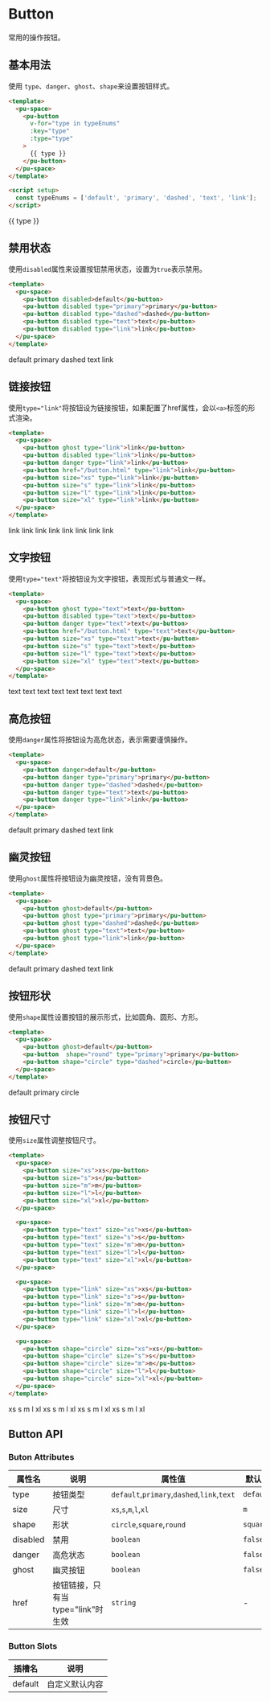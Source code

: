 # Button

常用的操作按钮。

## 基本用法

使用 `type`、`danger`、`ghost`、`shape`来设置按钮样式。

```html
<template>
  <pu-space>
    <pu-button 
      v-for="type in typeEnums" 
      :key="type" 
      :type="type"
    > 
      {{ type }} 
    </pu-button>
  </pu-space>
</template>

<script setup>
  const typeEnums = ['default', 'primary', 'dashed', 'text', 'link'];
</script>
```

<script setup>
  const typeEnums = ['default', 'primary', 'dashed', 'text', 'link'];
</script>

<preview-box>
  <pu-space>
    <pu-button 
      v-for="type in typeEnums" 
      :key="type" 
      :type="type"
    >
      {{ type }}
    </pu-button>
  </pu-space>
</preview-box>

## 禁用状态

使用`disabled`属性来设置按钮禁用状态，设置为`true`表示禁用。

```html
<template>
  <pu-space>
    <pu-button disabled>default</pu-button>
    <pu-button disabled type="primary">primary</pu-button>
    <pu-button disabled type="dashed">dashed</pu-button>
    <pu-button disabled type="text">text</pu-button>
    <pu-button disabled type="link">link</pu-button>
  </pu-space>
</template>
```

<preview-box>
  <pu-space>
    <pu-button disabled>default</pu-button>
    <pu-button disabled type="primary">primary</pu-button>
    <pu-button disabled type="dashed">dashed</pu-button>
    <pu-button disabled type="text">text</pu-button>
    <pu-button disabled type="link">link</pu-button>
  </pu-space>
</preview-box>

## 链接按钮

使用`type="link"`将按钮设为链接按钮，如果配置了href属性，会以`<a>`标签的形式渲染。

```html
<template>
  <pu-space>
    <pu-button ghost type="link">link</pu-button>
    <pu-button disabled type="link">link</pu-button>
    <pu-button danger type="link">link</pu-button>
    <pu-button href="/button.html" type="link">link</pu-button>
    <pu-button size="xs" type="link">link</pu-button>
    <pu-button size="s" type="link">link</pu-button>
    <pu-button size="l" type="link">link</pu-button>
    <pu-button size="xl" type="link">link</pu-button>
  </pu-space>
</template>
```

<preview-box>
  <pu-space>
    <pu-button ghost type="link">link</pu-button>
    <pu-button disabled type="link">link</pu-button>
    <pu-button danger type="link">link</pu-button>
    <pu-button href="/button.html" type="link">link</pu-button>
    <pu-button size="xs" type="link">link</pu-button>
    <pu-button size="s" type="link">link</pu-button>
    <pu-button size="l" type="link">link</pu-button>
    <pu-button size="xl" type="link">link</pu-button>
  </pu-space>
</preview-box>

## 文字按钮

使用`type="text"`将按钮设为文字按钮，表现形式与普通文一样。

```html
<template>
  <pu-space>
    <pu-button ghost type="text">text</pu-button>
    <pu-button disabled type="text">text</pu-button>
    <pu-button danger type="text">text</pu-button>
    <pu-button href="/button.html" type="text">text</pu-button>
    <pu-button size="xs" type="text">text</pu-button>
    <pu-button size="s" type="text">text</pu-button>
    <pu-button size="l" type="text">text</pu-button>
    <pu-button size="xl" type="text">text</pu-button>
  </pu-space>
</template>
```

<preview-box>
  <pu-space>
    <pu-button ghost type="text">text</pu-button>
    <pu-button disabled type="text">text</pu-button>
    <pu-button danger type="text">text</pu-button>
    <pu-button href="/button.html" type="text">text</pu-button>
    <pu-button size="xs" type="text">text</pu-button>
    <pu-button size="s" type="text">text</pu-button>
    <pu-button size="l" type="text">text</pu-button>
    <pu-button size="xl" type="text">text</pu-button>
  </pu-space>
</preview-box>

## 高危按钮

使用`danger`属性将按钮设为高危状态，表示需要谨慎操作。

```html
<template>
  <pu-space>
    <pu-button danger>default</pu-button>
    <pu-button danger type="primary">primary</pu-button>
    <pu-button danger type="dashed">dashed</pu-button>
    <pu-button danger type="text">text</pu-button>
    <pu-button danger type="link">link</pu-button>
  </pu-space>
</template>
```

<preview-box>
  <pu-space>
    <pu-button danger>default</pu-button>
    <pu-button danger type="primary">primary</pu-button>
    <pu-button danger type="dashed">dashed</pu-button>
    <pu-button danger type="text">text</pu-button>
    <pu-button danger type="link">link</pu-button>
  </pu-space>
</preview-box>

## 幽灵按钮

使用`ghost`属性将按钮设为幽灵按钮，没有背景色。

```html
<template>
  <pu-space>
    <pu-button ghost>default</pu-button>
    <pu-button ghost type="primary">primary</pu-button>
    <pu-button ghost type="dashed">dashed</pu-button>
    <pu-button ghost type="text">text</pu-button>
    <pu-button ghost type="link">link</pu-button>
  </pu-space>
</template>
```

<preview-box :style="{'background': '#ddd'}">
  <pu-space>
    <pu-button ghost>default</pu-button>
    <pu-button ghost type="primary">primary</pu-button>
    <pu-button ghost type="dashed">dashed</pu-button>
    <pu-button ghost type="text">text</pu-button>
    <pu-button ghost type="link">link</pu-button>
  </pu-space>
</preview-box>

## 按钮形状

使用`shape`属性设置按钮的展示形式，比如圆角、圆形、方形。

```html
<template>
  <pu-space>
    <pu-button ghost>default</pu-button>
    <pu-button  shape="round" type="primary">primary</pu-button>
    <pu-button shape="circle" type="dashed">circle</pu-button>
  </pu-space>
</template>
```

<preview-box>
  <pu-space>
    <pu-button ghost>default</pu-button>
    <pu-button  shape="round" type="primary">primary</pu-button>
    <pu-button shape="circle" type="dashed">circle</pu-button>
  </pu-space>
</preview-box>

## 按钮尺寸

使用`size`属性调整按钮尺寸。

```html
<template>
  <pu-space>
    <pu-button size="xs">xs</pu-button>
    <pu-button size="s">s</pu-button>
    <pu-button size="m">m</pu-button>
    <pu-button size="l">l</pu-button>
    <pu-button size="xl">xl</pu-button>
  </pu-space>

  <pu-space>
    <pu-button type="text" size="xs">xs</pu-button>
    <pu-button type="text" size="s">s</pu-button>
    <pu-button type="text" size="m">m</pu-button>
    <pu-button type="text" size="l">l</pu-button>
    <pu-button type="text" size="xl">xl</pu-button>
  </pu-space>

  <pu-space>
    <pu-button type="link" size="xs">xs</pu-button>
    <pu-button type="link" size="s">s</pu-button>
    <pu-button type="link" size="m">m</pu-button>
    <pu-button type="link" size="l">l</pu-button>
    <pu-button type="link" size="xl">xl</pu-button>
  </pu-space>

  <pu-space>
    <pu-button shape="circle" size="xs">xs</pu-button>
    <pu-button shape="circle" size="s">s</pu-button>
    <pu-button shape="circle" size="m">m</pu-button>
    <pu-button shape="circle" size="l">l</pu-button>
    <pu-button shape="circle" size="xl">xl</pu-button>
  </pu-space>
</template>
```

<preview-box>
  <pu-space>
    <pu-button size="xs">xs</pu-button>
    <pu-button size="s">s</pu-button>
    <pu-button size="m">m</pu-button>
    <pu-button size="l">l</pu-button>
    <pu-button size="xl">xl</pu-button>
  </pu-space>

  <pu-space>
    <pu-button type="text" size="xs">xs</pu-button>
    <pu-button type="text" size="s">s</pu-button>
    <pu-button type="text" size="m">m</pu-button>
    <pu-button type="text" size="l">l</pu-button>
    <pu-button type="text" size="xl">xl</pu-button>
  </pu-space>

  <pu-space>
    <pu-button type="link" size="xs">xs</pu-button>
    <pu-button type="link" size="s">s</pu-button>
    <pu-button type="link" size="m">m</pu-button>
    <pu-button type="link" size="l">l</pu-button>
    <pu-button type="link" size="xl">xl</pu-button>
  </pu-space>

  <pu-space>
    <pu-button shape="circle" size="xs">xs</pu-button>
    <pu-button shape="circle" size="s">s</pu-button>
    <pu-button shape="circle" size="m">m</pu-button>
    <pu-button shape="circle" size="l">l</pu-button>
    <pu-button shape="circle" size="xl">xl</pu-button>
  </pu-space>
</preview-box>

## Button API

### Buton Attributes

| 属性名 | 说明 | 属性值 | 默认值 |
| ------ | ---- | ---- | ------ |
| type  | 按钮类型 | `default`,`primary`,`dashed`,`link`,`text` | `default` |
| size  | 尺寸 | `xs`,`s`,`m`,`l`,`xl` | `m` |
| shape  | 形状 | `circle`,`square`,`round` | `square` |
| disabled  | 禁用 | `boolean` | `false` |
| danger  | 高危状态 | `boolean` | `false` |
| ghost  | 幽灵按钮 | `boolean` | `false` |
| href  | 按钮链接，只有当type="link"时生效 | `string` | - |

### Button Slots

| 插槽名 | 说明 |
| ------ | ---- |
| default | 自定义默认内容 |